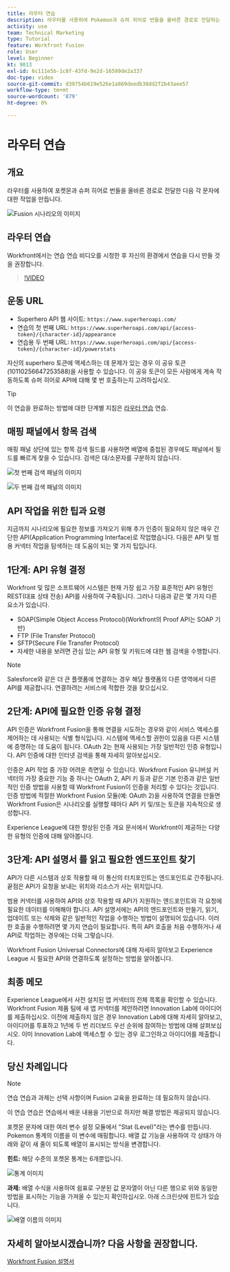 ```yaml
---
title: 라우터 연습
description: 라우터를 사용하여 Pokemon과 슈퍼 히어로 번들을 올바른 경로로 전달하는 방법에 대해 알아봅니다. [!DNL Adobe Workfront Fusion].
activity: use
team: Technical Marketing
type: Tutorial
feature: Workfront Fusion
role: User
level: Beginner
kt: 9013
exl-id: 6c111e5b-1c8f-43fd-9e2d-16599de2a337
doc-type: video
source-git-commit: d39754b619e526e1a869deedb38dd2f2b43aee57
workflow-type: tm+mt
source-wordcount: '879'
ht-degree: 0%

---
```


# 라우터 연습

## 개요

라우터를 사용하여 포켓몬과 슈퍼 히어로 번들을 올바른 경로로 전달한 다음 각 문자에 대한 작업을 만듭니다.

![Fusion 시나리오의 이미지](assets/universal-connectors-and-routing-2.png)

## 라우터 연습

Workfront에서는 연습 연습 비디오를 시청한 후 자신의 환경에서 연습을 다시 만들 것을 권장합니다.

>[!VIDEO](https://video.tv.adobe.com/v/335272/?quality=12)

## 운동 URL

* Superhero API 웹 사이트: `https://www.superheroapi.com/`
* 연습의 첫 번째 URL: `https://www.superheroapi.com/api/{access-token}/{character-id}/appearance`
* 연습용 두 번째 URL: `https://www.superheroapi.com/api/{access-token}/{character-id}/powerstats`

자신의 superhero 토큰에 액세스하는 데 문제가 있는 경우 이 공유 토큰(10110256647253588)을 사용할 수 있습니다. 이 공유 토큰이 모든 사람에게 계속 작동하도록 슈퍼 히어로 API에 대해 몇 번 호출하는지 고려하십시오.

>[!TIP]
>
>이 연습을 완료하는 방법에 대한 단계별 지침은 [라우터 연습](https://experienceleague.adobe.com/docs/workfront-learn/tutorials-workfront/fusion/exercises/routers.html?lang=en) 연습.


## 매핑 패널에서 항목 검색

매핑 패널 상단에 있는 항목 검색 필드를 사용하면 배열에 중첩된 경우에도 패널에서 필드를 빠르게 찾을 수 있습니다. 검색은 대/소문자를 구분하지 않습니다.

![첫 번째 검색 패널의 이미지](assets/universal-connectors-and-routing-3.png)

![두 번째 검색 패널의 이미지](assets/universal-connectors-and-routing-4.png)

## API 작업을 위한 팁과 요령

지금까지 시나리오에 필요한 정보를 가져오기 위해 추가 인증이 필요하지 않은 매우 간단한 API(Application Programming Interface)로 작업했습니다. 다음은 API 및 범용 커넥터 작업을 탐색하는 데 도움이 되는 몇 가지 팁입니다.

## 1단계: API 유형 결정

Workfront 및 많은 소프트웨어 시스템은 현재 가장 쉽고 가장 표준적인 API 유형인 REST(대표 상태 전송) API를 사용하여 구축됩니다. 그러나 다음과 같은 몇 가지 다른 요소가 있습니다.

* SOAP(Simple Object Access Protocol)(Workfront의 Proof API는 SOAP 기반)
* FTP (File Transfer Protocol)
* SFTP(Secure File Transfer Protocol)
* 자세한 내용을 보려면 관심 있는 API 유형 및 키워드에 대한 웹 검색을 수행합니다.

>[!NOTE]
>
>Salesforce와 같은 더 큰 플랫폼에 연결하는 경우 해당 플랫폼의 다른 영역에서 다른 API를 제공합니다. 연결하려는 서비스에 적합한 것을 찾으십시오.

## 2단계: API에 필요한 인증 유형 결정

API 인증은 Workfront Fusion을 통해 연결을 시도하는 경우와 같이 서비스 액세스를 제어하는 데 사용되는 식별 형식입니다. 시스템에 액세스할 권한이 있음을 다른 시스템에 증명하는 데 도움이 됩니다. OAuth 2는 현재 사용되는 가장 일반적인 인증 유형입니다. API 인증에 대한 인터넷 검색을 통해 자세히 알아보십시오.

인증은 API 작업 중 가장 어려운 측면일 수 있습니다. Workfront Fusion 유니버설 커넥터의 가장 중요한 기능 중 하나는 OAuth 2, API 키 등과 같은 기본 인증과 같은 일반적인 인증 방법을 사용할 때 Workfront Fusion이 인증을 처리할 수 있다는 것입니다. 인증 방법에 적절한 Workfront Fusion 모듈(예: OAuth 2)을 사용하여 연결을 만들면 Workfront Fusion은 시나리오를 실행할 때마다 API 키 및/또는 토큰을 지속적으로 생성합니다.

Experience League에 대한 향상된 인증 개요 문서에서 Workfront이 제공하는 다양한 유형의 인증에 대해 알아봅니다.

## 3단계: API 설명서 를 읽고 필요한 엔드포인트 찾기

API가 다른 시스템과 상호 작용할 때 이 통신의 터치포인트는 엔드포인트로 간주됩니다. 끝점은 API가 요청을 보내는 위치와 리소스가 사는 위치입니다.

범용 커넥터를 사용하여 API와 상호 작용할 때 API가 지원하는 엔드포인트와 각 요청에 필요한 데이터를 이해해야 합니다. API 설명서에는 API의 엔드포인트와 만들기, 읽기, 업데이트 또는 삭제와 같은 일반적인 작업을 수행하는 방법이 설명되어 있습니다. 이러한 호출을 수행하려면 몇 가지 연습이 필요합니다. 특히 API 호출을 처음 수행하거나 새 API로 작업하는 경우에는 더욱 그렇습니다.

Workfront Fusion Universal Connectors에 대해 자세히 알아보고 Experience League 시 필요한 API와 연결하도록 설정하는 방법을 알아봅니다.

## 최종 메모

Experience League에서 사전 설치된 앱 커넥터의 전체 목록을 확인할 수 있습니다. Workfront Fusion 제품 팀에 새 앱 커넥터를 제안하려면 Innovation Lab에 아이디어를 제출하십시오. 이전에 제출하지 않은 경우 Innovation Lab에 대해 자세히 알아보고, 아이디어를 투표하고 1년에 두 번 리더보드 우선 순위에 참여하는 방법에 대해 살펴보십시오. 이미 Innovation Lab에 액세스할 수 있는 경우 로그인하고 아이디어를 제출합니다.

## 당신 차례입니다

>[!NOTE]
>
>연습 연습과 과제는 선택 사항이며 Fusion 교육을 완료하는 데 필요하지 않습니다.

이 연습 연습은 연습에서 배운 내용을 기반으로 하지만 해결 방법은 제공되지 않습니다.

포켓몬 문자에 대한 여러 변수 설정 모듈에서 &quot;Stat (Level)&quot;라는 변수를 만듭니다. Pokemon 통계의 이름을 이 변수에 매핑합니다. 배열 값 기능을 사용하여 각 상태가 아래와 같이 새 줄이 되도록 배열이 표시되는 방식을 변경합니다.

**힌트:** 해당 수준의 포켓몬 통계는 6개뿐입니다.

![통계 이미지](assets/universal-connectors-and-routing-5.png)

**과제:** 배열 수식을 사용하여 쉼표로 구분된 값 문자열이 아닌 다른 행으로 위와 동일한 방법을 표시하는 기능을 가져올 수 있는지 확인하십시오. 아래 스크린샷에 힌트가 있습니다.

![배열 이름의 이미지](assets/universal-connectors-and-routing-6.png)

## 자세히 알아보시겠습니까? 다음 사항을 권장합니다.

[Workfront Fusion 설명서](https://experienceleague.adobe.com/docs/workfront/using/adobe-workfront-fusion/workfront-fusion-2.html?lang=en)
